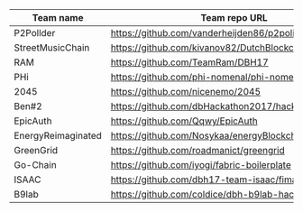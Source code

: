 Team name | Team repo URL | SHA | Score
--- | --- | --- | ---
P2Pollder | https://github.com/vanderheijden86/p2politics | e04bfcf318323136c32c8d762a70fcd731c3db32 | 8
StreetMusicChain | https://github.com/kivanov82/DutchBlockchainHackathon | 8a69cfe4454e01437b4fdcc62091b6902f36c80f | 10
RAM | https://github.com/TeamRam/DBH17 | 2d57bb16720babf20b59419177608fd79eda5bea | 8
PHi | https://github.com/phi-nomenal/phi-nomenal | c9f5ec14abb7a627d9484ca3974675f455caad34 | 10
2045 | https://github.com/nicenemo/2045 | 92ee3fbc66de5db054845e22578689fe241a2b56 | 7
Ben#2 | https://github.com/dbHackathon2017/hackathon | 9849610a71b55ffbdb4bc34ca311e64e4b076c5f | 5
EpicAuth | https://github.com/Qqwy/EpicAuth | 727c0dc682ad61348fc7bce695e583c8deb890da | 10
EnergyReimaginated | https://github.com/Nosykaa/energyBlockchain | 2202785f6b74735936b548c0b9daa415e76330ad | 4
GreenGrid | https://github.com/roadmanict/greengrid | 8576daf474f06530af2cf00d5a27fcc05e549fae | 8
Go-Chain | https://github.com/iyogi/fabric-boilerplate | d3e7973301c9ff0b6982145a863549ef5b610490 | 8
ISAAC | https://github.com/dbh17-team-isaac/fima-prototype.git | f05daeba50563968ae55ddf64e3e6cffb7669f6f | 8
B9lab | https://github.com/coldice/dbh-b9lab-hackathon | 0c507502ced655b60cefc76235e486513aeb83a4 | 10











